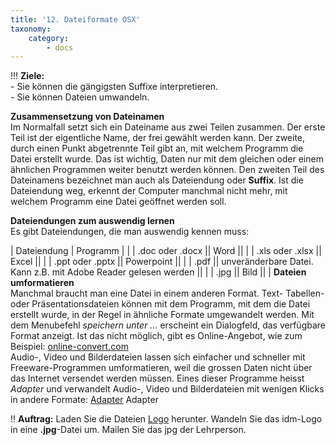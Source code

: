 ```yaml
---
title: '12. Dateiformate OSX'
taxonomy:
    category:
        - docs
---
```


!!! **Ziele:**<br>- Sie können die gängigsten Suffixe interpretieren.<br>- Sie können Dateien umwandeln.

**Zusammensetzung von Dateinamen**<br>
Im Normalfall setzt sich ein Dateiname aus zwei Teilen zusammen. Der erste Teil ist der eigentliche Name, der frei gewählt werden kann. Der zweite, durch einen Punkt abgetrennte Teil gibt an, mit welchem Programm die Datei erstellt wurde. Das ist wichtig, Daten nur mit dem gleichen oder einem ähnlichen Programmen weiter benutzt werden können. Den zweiten Teil des Dateinamens bezeichnet man auch als Dateiendung oder **Suffix**. Ist die Dateiendung weg, erkennt der Computer manchmal nicht mehr, mit welchem Programm eine Datei geöffnet werden soll. <br>

**Dateiendungen zum auswendig lernen**<br>
Es gibt Dateiendungen, die man auswendig kennen muss:<br>

| Dateiendung | Programm |
|
| .doc oder .docx || Word ||
|
| .xls oder .xlsx || Excel ||
|
| .ppt oder .pptx || Powerpoint ||
|
| .pdf || unveränderbare Datei. Kann z.B. mit Adobe Reader gelesen werden ||
|
| .jpg || Bild ||
|
**Dateien umformatieren**<br>
Manchmal braucht man eine Datei in einem anderen Format. Text- Tabellen- oder Präsentationsdateien können mit dem Programm, mit dem die Datei erstellt wurde, in der Regel in ähnliche Formate umgewandelt werden. Mit dem Menubefehl *speichern unter ...* erscheint ein Dialogfeld, das verfügbare Format anzeigt. Ist das nicht möglich, gibt es Online-Angebot, wie zum Beispiel: [online-convert.com](http://www.online-convert.com)<br>
Audio-, Video und Bilderdateien lassen sich einfacher und schneller mit Freeware-Programmen umformatieren, weil die grossen Daten nicht über das Internet versendet werden müssen. Eines dieser Programme heisst *Adapter* und verwandelt Audio-, Video und Bilderdateien mit wenigen Klicks in andere Formate: [Adapter](http://www.macroplant.com) Adapter<br>

!! **Auftrag:** Laden Sie die Dateien [Logo](http://tacamo.ch/byod/resources/logo.png) herunter. Wandeln Sie das idm-Logo in eine **.jpg**-Datei um. Mailen Sie das jpg der Lehrperson.


